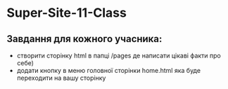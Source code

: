 # Super-Site-11-Class

## Завдання для кожного учасника:

- створити сторінку html в папці /pages де написати цікаві факти про себе)
- додати кнопку в меню головної сторінки home.html яка буде переходити на вашу сторінку 